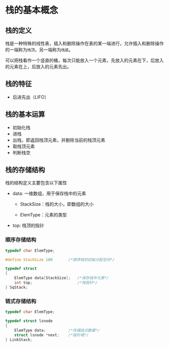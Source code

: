 # 栈的基本概念

## 栈的定义

栈是一种特殊的线性表，插入和删除操作在表的某一端进行，允许插入和删除操作的一端称为`栈顶`，另一端称为`栈底`。

可以把栈看作一个竖直的桶，每次只能放入一个元素，先放入的元素在下，后放入的元素在上，后放入的元素先出。

## 栈的特征

 - 后进先出（LIFO）

## 栈的基本运算

- 初始化栈
- 进栈
- 出栈，即返回栈顶元素，并删除当前的栈顶元素
- 取栈顶元素
- 判断栈空


## 栈的存储结构

栈的结构定义主要包含以下属性

- data: 一维数组，用于保存栈中的元素
  
  - StackSize：栈的大小，即数组的大小
  
  - ElemType：元素的类型

- top: 栈顶的指针


### 顺序存储结构

```c
typedef char ElemType;

#define StackSize 100		/*顺序栈的初始分配空间*/

typedef struct 
{	
	ElemType data[StackSize];	/*保存栈中元素*/
	int top;					/*栈指针*/
} SqStack;
```

### 链式存储结构

```c
typedef char ElemType;

typedef struct lsnode 
{	
	ElemType data;			/*存储结点数据*/
	struct lsnode *next;	/*指针域*/
} LinkStack;
```
